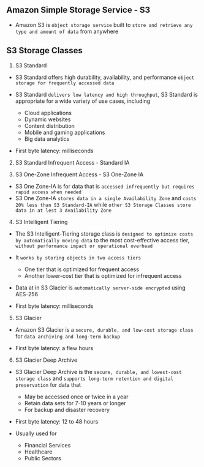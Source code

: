 ## Amazon Simple Storage Service - S3

- Amazon S3 is `object storage service` built to `store and retrieve any type and amount of data` from anywhere

## S3 Storage Classes

1. S3 Standard

- S3 Standard offers high durability, availability, and performance `object storage for frequently accessed data`

- S3 Standard `delivers low latency and high throughput`, S3 Standard is appropriate for a wide variety of use cases, including

  - Cloud applications
  - Dynamic websites
  - Content distribution
  - Mobile and gaming applications
  - Big data analytics

- First byte latency: milliseconds

2. S3 Standard Infrequent Access - Standard IA

3. S3 One-Zone Infrequent Access - S3 One-Zone IA

- S3 One Zone-IA is for data that is `accessed infrequently but requires rapid access when needed`
- S3 One Zone-IA `stores data in a single Availability Zone` and `costs 20% less than S3 Standard-IA` while `other S3 Storage Classes store data in at lest 3 Availability Zone`

4. S3 Intelligent Tiering

- The S3 Intelligent-Tiering storage class is `designed to optimize costs by automatically moving data` to the most cost-effective access tier, `without performance impact or operational overhead`

- It `works by storing objects in two access tiers`

  - One tier that is optimized for frequent access
  - Another lower-cost tier that is optimized for infrequent access

- Data at in S3 Glacier is `automatically server-side encrypted` using AES-256

- First byte latency: milliseconds

5. S3 Glacier

- Amazon S3 Glacier is a `secure, durable, and low-cost storage class` for `data archiving and long-term backup`

- First byte latency: a flew hours

6. S3 Glacier Deep Archive

- S3 Glacier Deep Archive is the `secure, durable, and lowest-cost storage class` and `supports long-term retention and digital preservation` for data that

  - May be accessed once or twice in a year
  - Retain data sets for 7-10 years or longer
  - For backup and disaster recovery

- First byte latency: 12 to 48 hours

- Usually used for
  - Financial Services
  - Healthcare
  - Public Sectors
